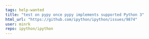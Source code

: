```yaml
---
tags: help-wanted
title: "test on pypy once pypy implements supported Python 3"
html_url: "https://github.com/ipython/ipython/issues/9874"
user: minrk
repo: ipython/ipython
---
```


